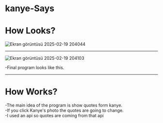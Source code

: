 # kanye-Says

<h1>How Looks?</h1>

![Ekran görüntüsü 2025-02-19 204044](https://github.com/user-attachments/assets/e2f50e8d-d2df-4c28-ae69-b3ee0df016cc)
<hr/>

![Ekran görüntüsü 2025-02-19 204103](https://github.com/user-attachments/assets/dcee6f53-9793-4269-b53d-82bfcebb2482)

-Final program looks like this.
<hr/>

<h1>How Works?</h1>
-The main idea of the program is show quotes form kanye.<br/>
-If you click Kanye's photo the quotes are going to change.<br/>
-I used an api so quotes are coming from that api<br/>
